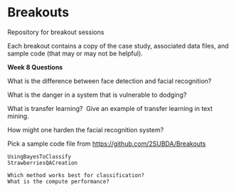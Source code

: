 # Breakouts
Repository for breakout sessions

Each breakout contains a copy of the case study, associated data files, and sample code (that may or may not be helpful).

<b>Week 8 Questions</b>

What is the difference between face detection and facial recognition?

What is the danger in a system that is vulnerable to dodging? 

What is transfer learning?  Give an example of transfer learning in text mining.

How might one harden the facial recognition system? 

Pick a sample code file from https://github.com/2SUBDA/Breakouts 

    UsingBayesToClassify
    StrawberriesQACreation

    Which method works best for classification?
    What is the compute performance?
